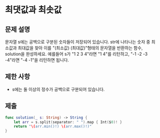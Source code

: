 # 최댓값과 최솟값
## 문제 설명
문자열 s에는 공백으로 구분된 숫자들이 저장되어 있습니다. str에 나타나는 숫자 중 최소값과 최대값을 찾아 이를 "(최소값) (최대값)"형태의 문자열을 반환하는 함수, solution을 완성하세요.
예를들어 s가 "1 2 3 4"라면 "1 4"를 리턴하고, "-1 -2 -3 -4"라면 "-4 -1"을 리턴하면 됩니다.

## 제한 사항
- s에는 둘 이상의 정수가 공백으로 구분되어 있습니다.

## 제출

```swift
func solution(_ s: String) -> String {
    let arr = s.split(separator: " ").map { Int($0)! }
    return "\(arr.min()!) \(arr.max()!)"
}
```
